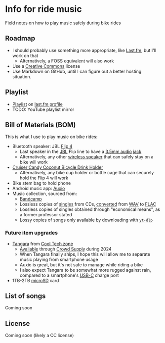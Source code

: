 # Info for ride music
Field notes on how to play music safely during bike rides

## Roadmap
* I should probably use something more appropriate, like [Last&period;fm](https://en.wikipedia.org/wiki/Last.fm), but I'll work on that
    * Alternatively, a FOSS equivalent will also work
* Use a [Creative Commons](https://en.wikipedia.org/wiki/Creative_Commons) license
* Use Markdown on GitHub, until I can figure out a better hosting situation.

## Playlist
* [Playlist](https://www.last.fm/user/TaiB2C/playlists/13228521) on [last&period;fm profile](https://www.last.fm/user/TaiB2C)
* TODO: YouTube playlist mirror

## Bill of Materials (BOM)
This is what I use to play music on bike rides:

* Bluetooth speaker: JBL [Flip 4](https://www.jbl.com/refurbished-speakers/JBL+Flip+4.html)
    * Last speaker in the [JBL](https://en.wikipedia.org/wiki/JBL) Flip line to have a [3.5mm audio jack](https://en.wikipedia.org/wiki/Phone_connector_(audio))
    * Alternatively, any other [wireless speaker](https://en.wikipedia.org/wiki/Wireless_speaker) that can safely stay on a bike will work
* [Cruiser Candy Coconut Bicycle Drink Holder](https://www.cruisercandy.com/shop/bicycle-drink-holders/new-all-natural-hand-made-coconut-bicycle-drink-holder-blank-face/)
    * Alternatively, any bike cup holder or bottle cage that can securely hold the Flip 4 will work
* Bike stem bag to hold phone
* Android music app: [Auxio](https://github.com/OxygenCobalt/Auxio)
* Music collection, sourced from:
    * [Bandcamp](https://en.wikipedia.org/wiki/Bandcamp)
    * Lossless copies of [singles](https://en.wikipedia.org/wiki/Single_(music)) from CDs, [converted](https://unix.stackexchange.com/questions/85455/convert-wav-music-library-to-flac-on-command-line-and-achieve-best-quality) from [WAV](https://en.wikipedia.org/wiki/WAV) to [FLAC](https://en.wikipedia.org/wiki/FLAC)
    * Lossless copies of singles obtained through "economical means", as a former professor stated
    * Lossy copies of songs only available by downloading with [`yt-dlp`](https://en.wikipedia.org/wiki/Youtube-dl)

### Future item upgrades
* [Tangara](https://cooltech.zone/tangara/) from [Cool Tech zone](https://cooltech.zone/)
    * [Available](https://www.crowdsupply.com/cool-tech-zone/tangara) through [Crowd Supply](https://en.wikipedia.org/wiki/Crowd_Supply) during 2024
    * When Tangara finally ships, I hope this will allow me to separate music playing from smartphone usage
    * Auxio is great, but it's not safe to manage while riding a bike
    * I also expect Tangara to be somewhat more rugged against rain, compared to a smartphone's [USB-C](https://en.wikipedia.org/wiki/USB-C) charge port
* 1TB-2TB [microSD](https://en.wikipedia.org/wiki/SD_card#microSD) card

## List of songs
Coming soon

## License
Coming soon (likely a CC license)

